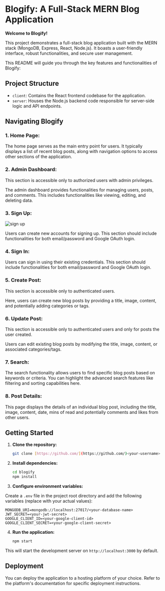 # Blogify: A Full-Stack MERN Blog Application

**Welcome to Blogify!**



This project demonstrates a full-stack blog application built with the MERN stack (MongoDB, Express, React, Node.js). It boasts a user-friendly interface, robust functionalities, and secure user management. 



This README will guide you through the key features and functionalities of Blogify:

## Project Structure

* `client`: Contains the React frontend codebase for the application.
* `server`: Houses the Node.js backend code responsible for server-side logic and API endpoints.


## Navigating Blogify

### 1. **Home Page:**



The home page serves as the main entry point for users. It typically displays a list of recent blog posts, along with navigation options to access other sections of the application.

### 2. **Admin Dashboard:**


This section is accessible only to authorized users with admin privileges.

The admin dashboard provides functionalities for managing users, posts, and comments. This includes functionalities like viewing, editing, and deleting data.

### 3. **Sign Up:**

![sign up](https://github.com/RishabhJain2404/blogify-mern-app/assets/127675963/2bd89955-1784-404d-955b-00be95086768)

Users can create new accounts for signing up. This section should include functionalities for both email/password and Google OAuth login.

### 4. **Sign In:**



Users can sign in using their existing credentials. This section should include functionalities for both email/password and Google OAuth login.

### 5. **Create Post:**



This section is accessible only to authenticated users.

Here, users can create new blog posts by providing a title, image, content, and potentially adding categories or tags.

### 6. **Update Post:**



This section is accessible only to authenticated users and only for posts the user created.

Users can edit existing blog posts by modifying the title, image, content, or associated categories/tags.

### 7. **Search:**


The search functionality allows users to find specific blog posts based on keywords or criteria. You can highlight the advanced search features like filtering and sorting capabilities here.

### 8. **Post Details:**



This page displays the details of an individual blog post, including the title, image, content, date, mins of read and potentially comments and likes from other users.


## Getting Started

1. **Clone the repository:**

   ```bash
   git clone [https://github.com/](https://github.com/)<your-username>/blogify.git


2. **Install dependencies:**

   ```bash
   cd blogify
   npm install

3. **Configure environment variables:**

Create a `.env` file in the project root directory and add the following variables (replace with your actual values):

  
    MONGODB_URI=mongodb://localhost:27017/<your-database-name>
    JWT_SECRET=<your-jwt-secret>
    GOOGLE_CLIENT_ID=<your-google-client-id>
    GOOGLE_CLIENT_SECRET=<your-google-client-secret>

4. **Run the application:**

    ```bash
    npm start

This will start the development server on `http://localhost:3000` by default.


## Deployment


You can deploy the application to a hosting platform of your choice. Refer to the platform's documentation for specific deployment instructions.
